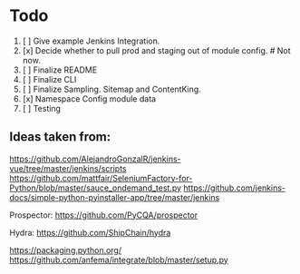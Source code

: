 # Todo


1. [ ] Give example Jenkins Integration.
2. [x] Decide whether to pull prod and staging out of module config. # Not now.
3. [ ] Finalize README
4. [ ] Finalize CLI
5. [ ] Finalize Sampling.  Sitemap and ContentKing.
6. [x] Namespace Config module data
7. [ ] Testing





## Ideas taken from:
https://github.com/AlejandroGonzalR/jenkins-vue/tree/master/jenkins/scripts
https://github.com/mattfair/SeleniumFactory-for-Python/blob/master/sauce_ondemand_test.py
https://github.com/jenkins-docs/simple-python-pyinstaller-app/tree/master/jenkins

Prospector:
https://github.com/PyCQA/prospector

Hydra:
https://github.com/ShipChain/hydra

https://packaging.python.org/
https://github.com/anfema/integrate/blob/master/setup.py
